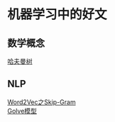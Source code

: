 # 机器学习中的好文

## 数学概念
[哈夫曼树](https://baike.baidu.com/item/%E5%93%88%E5%A4%AB%E6%9B%BC%E6%A0%91)
## NLP
[Word2Vec之Skip-Gram](https://zhuanlan.zhihu.com/p/27234078)<br>
[Golve模型](https://zhuanlan.zhihu.com/p/42073620)
